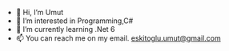- 👋 Hi, I’m Umut
- 👀 I’m interested in Programming,C#
- 🌱 I’m currently learning .Net 6
- 📫 You can reach me on my email. eskitoglu.umut@gmail.com

<!---
rascal98/rascal98 is a ✨ special ✨ repository because its `README.md` (this file) appears on your GitHub profile.
You can click the Preview link to take a look at your changes.
--->
